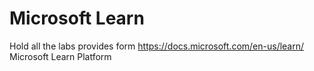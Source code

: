 # Microsoft Learn
Hold all the labs provides form https://docs.microsoft.com/en-us/learn/ Microsoft Learn Platform
